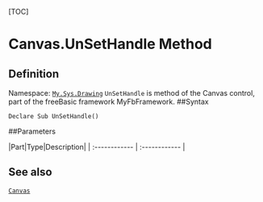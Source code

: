 [TOC]
# Canvas.UnSetHandle Method

## Definition
Namespace: [`My.Sys.Drawing`](My.Sys.Drawing.md)
`UnSetHandle` is method of the Canvas control, part of the freeBasic framework MyFbFramework.
##Syntax
```freeBasic
Declare Sub UnSetHandle()
```

##Parameters

|Part|Type|Description|
| :------------ | :------------ |
## See also
[`Canvas`](Canvas.md)
